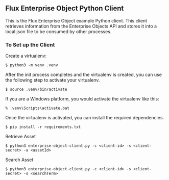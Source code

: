 ## Flux Enterprise Object Python Client

This is the Flux Enterprise Object example Python client. This client retrieves 
information from the Enterprise Objects API and stores it into a local json file
to be consumed by other processes.

### To Set up the Client
Create a virtualenv:
```
$ python3 -m venv .venv
```
After the init process completes and the virtualenv is created, you can use the following
step to activate your virtualenv.
```
$ source .venv/bin/activate
```

If you are a Windows platform, you would activate the virtualenv like this:
```
% .venv\Scripts\activate.bat
```

Once the virtualenv is activated, you can install the required dependencies.
```
$ pip install -r requirements.txt
```

Retrieve Asset
```
$ python3 enterprise-object-client.py -c <client-id> -s <client-secret> -a <assetId>
```

Search Asset
```
$ python3 enterprise-object-client.py -c <client-id> -s <client-secret> -s <searchTerm>
```